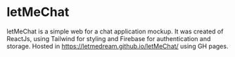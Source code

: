 # letMeChat

letMeChat is a simple web for a chat application mockup. It was created of ReactJs, using Tailwind for styling and Firebase for authentication and storage.
Hosted in https://letmedream.github.io/letMeChat/ using GH pages. 
